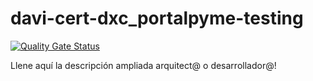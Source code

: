 # davi-cert-dxc_portalpyme-testing
[![Quality Gate Status](https://sonarcloud.io/api/project_badges/measure?project=davi-cert-dxc_portalpyme-testing&metric=alert_status&token=d0ed11810788c1e2afc1ae165fca3be7edeb2e10)](https://sonarcloud.io/summary/new_code?id=davi-cert-dxc_portalpyme-testing)

Llene aquí la descripción ampliada arquitect@ o desarrollador@!

